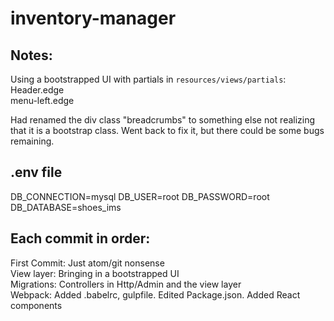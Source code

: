 # inventory-manager

## Notes:

Using a bootstrapped UI with partials in `resources/views/partials`: </br>
Header.edge</br>
menu-left.edge</br>

Had renamed the div class "breadcrumbs" to something else not realizing that it is a bootstrap class. Went back to fix it, but there could be some bugs remaining.

## .env file

DB_CONNECTION=mysql
DB_USER=root
DB_PASSWORD=root
DB_DATABASE=shoes_ims

## Each commit in order:

First Commit: Just atom/git nonsense </br>
View layer: Bringing in a bootstrapped UI</br>
Migrations: Controllers in Http/Admin and the view layer</br>
Webpack: Added .babelrc, gulpfile. Edited Package.json. Added React components</br>
